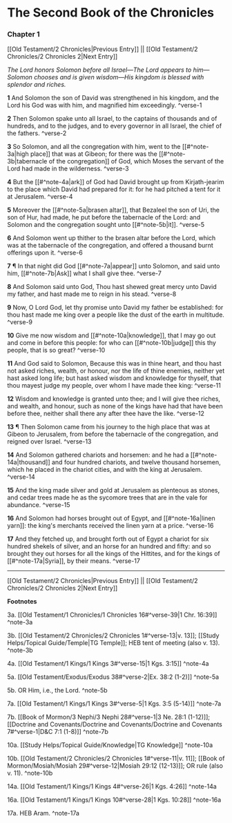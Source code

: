 # The Second Book of the Chronicles

### Chapter 1

[[Old Testament/2 Chronicles|Previous Entry]]  ||  [[Old Testament/2 Chronicles/2 Chronicles 2|Next Entry]]

*The Lord honors Solomon before all Israel—The Lord appears to him—Solomon chooses and is given wisdom—His kingdom is blessed with splendor and riches.*

**1**  And Solomon the son of David was strengthened in his kingdom, and the Lord his God was with him, and magnified him exceedingly. ^verse-1

**2**  Then Solomon spake unto all Israel, to the captains of thousands and of hundreds, and to the judges, and to every governor in all Israel, the chief of the fathers. ^verse-2

**3**  So Solomon, and all the congregation with him, went to the [[#^note-3a|high place]] that was at Gibeon; for there was the [[#^note-3b|tabernacle of the congregation]] of God, which Moses the servant of the Lord had made in the wilderness. ^verse-3

**4**  But the [[#^note-4a|ark]] of God had David brought up from Kirjath-jearim to the place which David had prepared for it: for he had pitched a tent for it at Jerusalem. ^verse-4

**5**  Moreover the [[#^note-5a|brasen altar]], that Bezaleel the son of Uri, the son of Hur, had made, he put before the tabernacle of the Lord: and Solomon and the congregation sought unto [[#^note-5b|it]]. ^verse-5

**6**  And Solomon went up thither to the brasen altar before the Lord, which was at the tabernacle of the congregation, and offered a thousand burnt offerings upon it. ^verse-6

**7**  ¶ In that night did God [[#^note-7a|appear]] unto Solomon, and said unto him, [[#^note-7b|Ask]] what I shall give thee. ^verse-7

**8**  And Solomon said unto God, Thou hast shewed great mercy unto David my father, and hast made me to reign in his stead. ^verse-8

**9**  Now, O Lord God, let thy promise unto David my father be established: for thou hast made me king over a people like the dust of the earth in multitude. ^verse-9

**10**  Give me now wisdom and [[#^note-10a|knowledge]], that I may go out and come in before this people: for who can [[#^note-10b|judge]] this thy people, that is so great? ^verse-10

**11**  And God said to Solomon, Because this was in thine heart, and thou hast not asked riches, wealth, or honour, nor the life of thine enemies, neither yet hast asked long life; but hast asked wisdom and knowledge for thyself, that thou mayest judge my people, over whom I have made thee king: ^verse-11

**12**  Wisdom and knowledge is granted unto thee; and I will give thee riches, and wealth, and honour, such as none of the kings have had that have been before thee, neither shall there any after thee have the like. ^verse-12

**13**  ¶ Then Solomon came from his journey to the high place that was at Gibeon to Jerusalem, from before the tabernacle of the congregation, and reigned over Israel. ^verse-13

**14**  And Solomon gathered chariots and horsemen: and he had a [[#^note-14a|thousand]] and four hundred chariots, and twelve thousand horsemen, which he placed in the chariot cities, and with the king at Jerusalem. ^verse-14

**15**  And the king made silver and gold at Jerusalem as plenteous as stones, and cedar trees made he as the sycomore trees that are in the vale for abundance. ^verse-15

**16**  And Solomon had horses brought out of Egypt, and [[#^note-16a|linen yarn]]: the king's merchants received the linen yarn at a price. ^verse-16

**17**  And they fetched up, and brought forth out of Egypt a chariot for six hundred shekels of silver, and an horse for an hundred and fifty: and so brought they out horses for all the kings of the Hittites, and for the kings of [[#^note-17a|Syria]], by their means. ^verse-17


---
[[Old Testament/2 Chronicles|Previous Entry]]  ||  [[Old Testament/2 Chronicles/2 Chronicles 2|Next Entry]]


**Footnotes**


3a. [[Old Testament/1 Chronicles/1 Chronicles 16#^verse-39|1 Chr. 16:39]] ^note-3a

3b. [[Old Testament/2 Chronicles/2 Chronicles 1#^verse-13|v. 13]]; [[Study Helps/Topical Guide/Temple|TG Temple]]; HEB tent of meeting (also v. 13).  ^note-3b

4a. [[Old Testament/1 Kings/1 Kings 3#^verse-15|1 Kgs. 3:15]] ^note-4a

5a. [[Old Testament/Exodus/Exodus 38#^verse-2|Ex. 38:2 (1-2)]] ^note-5a

5b. OR Him, i.e., the Lord. ^note-5b

7a. [[Old Testament/1 Kings/1 Kings 3#^verse-5|1 Kgs. 3:5 (5-14)]] ^note-7a

7b. [[Book of Mormon/3 Nephi/3 Nephi 28#^verse-1|3 Ne. 28:1 (1-12)]]; [[Doctrine and Covenants/Doctrine and Covenants/Doctrine and Covenants 7#^verse-1|D&C 7:1 (1-8)]] ^note-7b

10a. [[Study Helps/Topical Guide/Knowledge|TG Knowledge]] ^note-10a

10b. [[Old Testament/2 Chronicles/2 Chronicles 1#^verse-11|v. 11]]; [[Book of Mormon/Mosiah/Mosiah 29#^verse-12|Mosiah 29:12 (12-13)]]; OR rule (also v. 11).  ^note-10b

14a. [[Old Testament/1 Kings/1 Kings 4#^verse-26|1 Kgs. 4:26]] ^note-14a

16a. [[Old Testament/1 Kings/1 Kings 10#^verse-28|1 Kgs. 10:28]] ^note-16a

17a. HEB Aram. ^note-17a